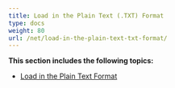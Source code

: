 ```yaml
---
title: Load in the Plain Text (.TXT) Format
type: docs
weight: 80
url: /net/load-in-the-plain-text-txt-format/
---
```


**This section includes the following topics:** 

- [Load in the Plain Text Format](/words/net/load-in-the-plain-text-format)
